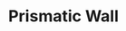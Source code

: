 ---
title: "Prismatic Wall"

spell:
  schools:
    - name:        "Abjuration"
      subschools:  []
      descriptors: []
  classes:
    - name:  "Sorcerer/Wizard"
      abbr:  "Sor/Wiz"
      level: 8
  components:         [V, S]
  castingTime:        "1 standard action"
  range:              "Close (25 ft. + 5 ft./2 levels)"
  effect:             "Wall 4 ft./level wide, 2 ft./level high"
  duration:           "10 min./level"
  dismissable:        true
  savingThrow:        "See text"
  spellResistance:    "See text"
  description:        |
    Prismatic wall creates a vertical, opaque wall-a shimmering, multicolored plane of light that protects you from all forms of attack. The wall flashes with seven colors, each of which has a distinct power and purpose. The wall is immobile, and you can pass through and remain near the wall without harm. However, any other creature with less than 8 HD that is within 20 feet of the wall is blinded for {% die_roll 2 4 0 %} rounds by the colors if it looks at the wall.

    The wall's maximum proportions are 4 feet wide per caster level and 2 feet high per caster level. A prismatic wall spell cast to materialize in a space occupied by a creature is disrupted, and the spell is wasted.

    Each color in the wall has a special effect. The accompanying table shows the seven colors of the wall, the order in which they appear, their effects on creatures trying to attack you or pass through the wall, and the magic needed to negate each color.

    The wall can be destroyed, color by color, in consecutive order, by various magical effects; however, the first color must be brought down before the second can be affected, and so on. A rod of cancellation or a mage's disjunction spell destroys a prismatic wall, but an antimagic field fails to penetrate it. Dispel magic and greater dispel magic cannot dispel the wall or anything beyond it. Spell resistance is effective against a prismatic wall, but the caster level check must be repeated for each color present.

    Prismatic wall can be made permanent with a permanency spell.

    |---
    | Color | Order | Effect of Color | Negated By
    |-|-|-|-
    | Red | 1st | Stops nonmagical ranged weapons.<br>Deals 20 points of fire damage (Reflex half). | Cone of cold
    | Orange | 2nd | Stops magical ranged weapons.<br>Deals 40 points of acid damage (Reflex half). | Gust of wind
    | Yellow | 3rd | Stops poisons, gases, and petrification.<br>Deals 80 points of electricity damage (Reflex half). | Disintegrate
    | Green | 4th | Stops breath weapons.<br>Poison (Kills; Fortitude partial for {% die_roll 1 6 0 %} points of Con damage instead). | Passwall
    | Blue | 5th | Stops divination and mental attacks.<br>Turned to stone (Fortitude negates). | Magic missile
    | Indigo | 6th | Stops all spells.<br>Will save or become insane (as insanity spell). | Daylight
    | Violet | 7th | Energy field destroys all objects and effects.<sup>1</sup><br>Creatures sent to another plane (Will negates). | Dispel magic
    |===
    | <sup>1</sup> The violet effect makes the special effects of the other six colors redundant, but these six effects are included here because certain magic items can create prismatic effects one color at a time, and spell resistance might render some colors ineffective (see above). |<|<|<
    {: .table .table-bordered .table-hover }
---